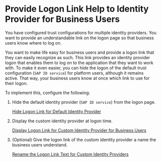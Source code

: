 <!-- loiob8c0aac0e86944cf984b672dea2f38d0 -->

# Provide Logon Link Help to Identity Provider for Business Users

You have configured trust configurations for multiple identity providers. You want to provide an understandable link on the logon page so that business users know where to log on.

You want to make life easy for business users and provide a logon link that they can easily recognize as such. This link provides an identity provider logon that enables them to log on to the application that they want to work with. To make it even easier, you can hide the logon of the default trust configuration \(`SAP ID service`\) for platform users, although it remains active. That way, your business users know at once which link to use for their logon.

To implement this, configure the following:

1.  Hide the default identity provider \(`SAP ID service`\) from the logon page.

    [Hide Logon Link for Default Identity Provider](hide-logon-link-for-default-identity-provider-9e3d457.md)

2.  Display the custom identity provider at logon time.

    [Display Logon Link for Custom Identity Provider for Business Users](display-logon-link-for-custom-identity-provider-for-business-users-affb201.md)

3.  \(Optional\) Give the logon link of the custom identity provider a name the business users understand.

    [Rename the Logon Link Text for Custom Identity Providers](rename-the-logon-link-text-for-custom-identity-providers-f0e6259.md)


